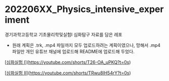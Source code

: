 # 202206XX_Physics_intensive_experiment
경기과학고등학교 기초물리학및실험I 심화탐구 자료를 담은 레포
* 원래 계획은 .trk, .mp4 파일까지 모두 업로드하려는 계획이였으나, 망해서 .mp4 파일만 개인 유튜브 채널에 업로드해 README에 업로드해 두었다.

[[심화실험 I](https://img.youtube.com/shorts/T26-OA_uPKQ/0.jpg)](https://youtube.com/shorts/T26-OA_uPKQ?t=0s) 

[[심화실험 II](http://img.youtube.com/shorts/TRwu8lH54rY/0.jpg)](https://youtube.com/shorts/TRwu8lH54rY?t=0s) 
